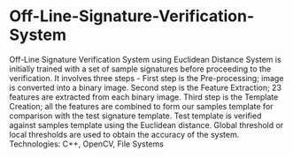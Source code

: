 # Off-Line-Signature-Verification-System
Off-Line Signature Verification System using Euclidean Distance
System is initially trained with a set of sample signatures before proceeding to the verification. It involves three steps - First step is the Pre-processing; image is converted into a binary image. Second step is the Feature Extraction; 23 features are extracted from each binary image. Third step is the Template Creation; all the features are combined to form our samples template for comparison with the test signature template. Test template is verified against samples template using the Euclidean distance. Global threshold or local thresholds are used to obtain the accuracy of the system.
Technologies: C++, OpenCV, File Systems
